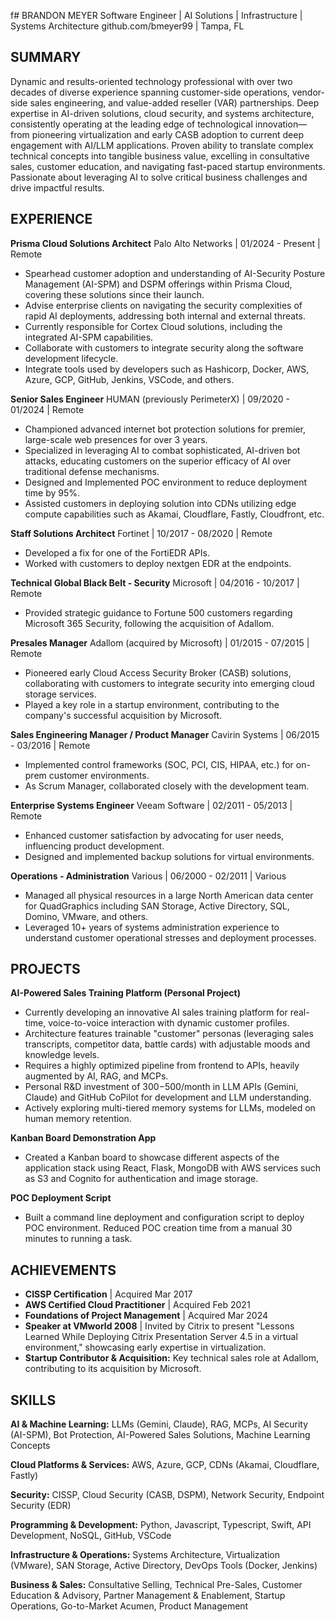 f# BRANDON MEYER
Software Engineer | AI Solutions | Infrastructure | Systems Architecture
github.com/bmeyer99 | Tampa, FL

## SUMMARY

Dynamic and results-oriented technology professional with over two decades of diverse experience spanning customer-side operations, vendor-side sales engineering, and value-added reseller (VAR) partnerships. Deep expertise in AI-driven solutions, cloud security, and systems architecture, consistently operating at the leading edge of technological innovation—from pioneering virtualization and early CASB adoption to current deep engagement with AI/LLM applications. Proven ability to translate complex technical concepts into tangible business value, excelling in consultative sales, customer education, and navigating fast-paced startup environments. Passionate about leveraging AI to solve critical business challenges and drive impactful results.

## EXPERIENCE

**Prisma Cloud Solutions Architect**
Palo Alto Networks | 01/2024 - Present | Remote
*   Spearhead customer adoption and understanding of AI-Security Posture Management (AI-SPM) and DSPM offerings within Prisma Cloud, covering these solutions since their launch.
*   Advise enterprise clients on navigating the security complexities of rapid AI deployments, addressing both internal and external threats.
*   Currently responsible for Cortex Cloud solutions, including the integrated AI-SPM capabilities.
*   Collaborate with customers to integrate security along the software development lifecycle.
*   Integrate tools used by developers such as Hashicorp, Docker, AWS, Azure, GCP, GitHub, Jenkins, VSCode, and others.

**Senior Sales Engineer**
HUMAN (previously PerimeterX) | 09/2020 - 01/2024 | Remote
*   Championed advanced internet bot protection solutions for premier, large-scale web presences for over 3 years.
*   Specialized in leveraging AI to combat sophisticated, AI-driven bot attacks, educating customers on the superior efficacy of AI over traditional defense mechanisms.
*   Designed and Implemented POC environment to reduce deployment time by 95%.
*   Assisted customers in deploying solution into CDNs utilizing edge compute capabilities such as Akamai, Cloudflare, Fastly, Cloudfront, etc.

**Staff Solutions Architect**
Fortinet | 10/2017 - 08/2020 | Remote
*   Developed a fix for one of the FortiEDR APIs.
*   Worked with customers to deploy nextgen EDR at the endpoints.

**Technical Global Black Belt - Security**
Microsoft | 04/2016 - 10/2017 | Remote
*   Provided strategic guidance to Fortune 500 customers regarding Microsoft 365 Security, following the acquisition of Adallom.

**Presales Manager**
Adallom (acquired by Microsoft) | 01/2015 - 07/2015 | Remote
*   Pioneered early Cloud Access Security Broker (CASB) solutions, collaborating with customers to integrate security into emerging cloud storage services.
*   Played a key role in a startup environment, contributing to the company's successful acquisition by Microsoft.

**Sales Engineering Manager / Product Manager**
Cavirin Systems | 06/2015 - 03/2016 | Remote
*   Implemented control frameworks (SOC, PCI, CIS, HIPAA, etc.) for on-prem customer environments.
*   As Scrum Manager, collaborated closely with the development team.

**Enterprise Systems Engineer**
Veeam Software | 02/2011 - 05/2013 | Remote
*   Enhanced customer satisfaction by advocating for user needs, influencing product development.
*   Designed and implemented backup solutions for virtual environments.

**Operations - Administration**
Various | 06/2000 - 02/2011 | Various
*   Managed all physical resources in a large North American data center for QuadGraphics including SAN Storage, Active Directory, SQL, Domino, VMware, and others.
*   Leveraged 10+ years of systems administration experience to understand customer operational stresses and deployment processes.

## PROJECTS

**AI-Powered Sales Training Platform (Personal Project)**
*   Currently developing an innovative AI sales training platform for real-time, voice-to-voice interaction with dynamic customer profiles.
*   Architecture features trainable "customer" personas (leveraging sales transcripts, competitor data, battle cards) with adjustable moods and knowledge levels.
*   Requires a highly optimized pipeline from frontend to APIs, heavily augmented by AI, RAG, and MCPs.
*   Personal R&D investment of $300-$500/month in LLM APIs (Gemini, Claude) and GitHub CoPilot for development and LLM understanding.
*   Actively exploring multi-tiered memory systems for LLMs, modeled on human memory retention.

**Kanban Board Demonstration App**
*   Created a Kanban board to showcase different aspects of the application stack using React, Flask, MongoDB with AWS services such as S3 and Cognito for authentication and image storage.

**POC Deployment Script**
*   Built a command line deployment and configuration script to deploy POC environment. Reduced POC creation time from a manual 30 minutes to running a task.

## ACHIEVEMENTS

*   **CISSP Certification** | Acquired Mar 2017
*   **AWS Certified Cloud Practitioner** | Acquired Feb 2021
*   **Foundations of Project Management** | Acquired Mar 2024
*   **Speaker at VMworld 2008** | Invited by Citrix to present "Lessons Learned While Deploying Citrix Presentation Server 4.5 in a virtual environment," showcasing early expertise in virtualization.
*   **Startup Contributor & Acquisition:** Key technical sales role at Adallom, contributing to its acquisition by Microsoft.

## SKILLS

**AI & Machine Learning:**
LLMs (Gemini, Claude), RAG, MCPs, AI Security (AI-SPM), Bot Protection, AI-Powered Sales Solutions, Machine Learning Concepts

**Cloud Platforms & Services:**
AWS, Azure, GCP, CDNs (Akamai, Cloudflare, Fastly)

**Security:**
CISSP, Cloud Security (CASB, DSPM), Network Security, Endpoint Security (EDR)

**Programming & Development:**
Python, Javascript, Typescript, Swift, API Development, NoSQL, GitHub, VSCode

**Infrastructure & Operations:**
Systems Architecture, Virtualization (VMware), SAN Storage, Active Directory, DevOps Tools (Docker, Jenkins)

**Business & Sales:**
Consultative Selling, Technical Pre-Sales, Customer Education & Advisory, Partner Management & Enablement, Startup Operations, Go-to-Market Acumen, Product Management
